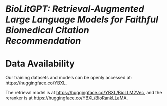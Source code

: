 # *BioLitGPT: Retrieval-Augmented Large Language Models for Faithful Biomedical Citation Recommendation*


# Data Availability
Our training datasets and models can be openly accessed at: https://huggingface.co/YBXL.

The retrieval model is at https://huggingface.co/YBXL/BioLLM2Vec, and the reranker is at https://huggingface.co/YBXL/BioRankLLaMA.
